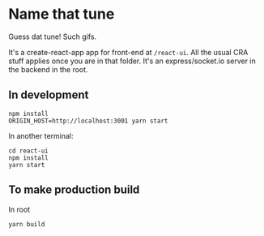 # Name that tune

Guess dat tune! Such gifs.

It's a create-react-app app for front-end at `/react-ui`. All the usual CRA stuff applies once you are in that folder.
It's an express/socket.io server in the backend in the root.

## In development

```
npm install
ORIGIN_HOST=http://localhost:3001 yarn start
```

In another terminal:

```
cd react-ui
npm install
yarn start
```

## To make production build

In root

```
yarn build
```
